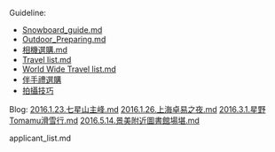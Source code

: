 Guideline:
- [Snowboard_guide.md](snowboard_guide.md)
- [Outdoor_Preparing.md](Outdoor_Preparing.md)
- [相機選購.md](相機選購.md)
- [Travel list.md](Travel_list.md)
- [World Wide Travel list.md](ww_Travel_list.md)
- [伴手禮選購](伴手禮選購.md)
- [拍攝技巧](拍攝技巧.md)

Blog:
[2016.1.23.七星山主峰.md](2016.1.23.七星山主峰.md)
[2016.1.26.上海卓易之夜.md](2016.1.26.上海卓易之夜.md)
[2016.3.1.星野Tomamu滑雪行.md](2016.3.1.星野Tomamu滑雪行.md)
[2016.5.14.景美附近圖書館場堪.md](2016.5.14.景美附近圖書館場堪.md)


applicant_list.md
